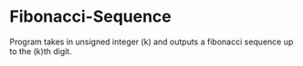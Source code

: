 # Fibonacci-Sequence
Program takes in unsigned integer (k) and outputs a fibonacci sequence up to the (k)th digit.
